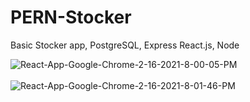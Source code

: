 # PERN-Stocker
Basic Stocker app, PostgreSQL, Express React.js, Node

<img src="https://i.postimg.cc/tRVnZsYT/React-App-Google-Chrome-2-16-2021-8-00-05-PM.png" alt="React-App-Google-Chrome-2-16-2021-8-00-05-PM"/><br/><br/>
<img src="https://i.postimg.cc/dtPk8Jy9/React-App-Google-Chrome-2-16-2021-8-01-46-PM.png" alt="React-App-Google-Chrome-2-16-2021-8-01-46-PM"/><br/><br/>
